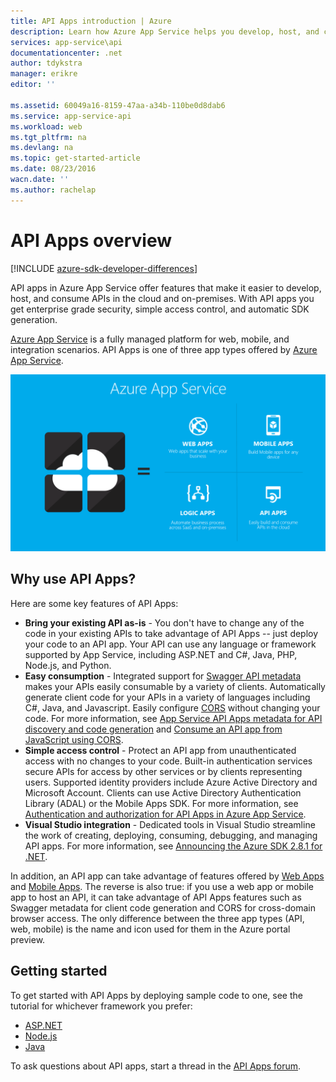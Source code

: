 ```yaml
---
title: API Apps introduction | Azure
description: Learn how Azure App Service helps you develop, host, and consume RESTful APIs.
services: app-service\api
documentationcenter: .net
author: tdykstra
manager: erikre
editor: ''

ms.assetid: 60049a16-8159-47aa-a34b-110be0d8dab6
ms.service: app-service-api
ms.workload: web
ms.tgt_pltfrm: na
ms.devlang: na
ms.topic: get-started-article
ms.date: 08/23/2016
wacn.date: ''
ms.author: rachelap
---
```


# API Apps overview

[!INCLUDE [azure-sdk-developer-differences](../../includes/azure-sdk-developer-differences.md)]

API apps in Azure App Service offer features that make it easier to develop, host, and consume APIs in the cloud and on-premises. With API apps you get enterprise grade security, simple access control, and automatic SDK generation.

[Azure App Service](../app-service/app-service-value-prop-what-is.md) is a fully managed platform for web, mobile, and integration scenarios. API Apps is one of three app types offered by [Azure App Service](../app-service/app-service-value-prop-what-is.md).

![App types in Azure App Service](./media/app-service-api-apps-why-best-platform/appservicesuite.png)

## Why use API Apps?
Here are some key features of API Apps:

* **Bring your existing API as-is** - You don't have to change any of the code in your existing APIs to take advantage of API Apps -- just deploy your code to an API app. Your API can use any language or framework supported by App Service, including ASP.NET and C#, Java, PHP, Node.js, and Python.
* **Easy consumption** - Integrated support for [Swagger API metadata](http://swagger.io/) makes your APIs easily consumable by a variety of clients.  Automatically generate client code for your APIs in a variety of languages including C#, Java, and Javascript. Easily configure [CORS](./app-service-api-cors-consume-javascript.md) without changing your code. For more information, see [App Service API Apps metadata for API discovery and code generation](./app-service-api-metadata.md) and [Consume an API app from JavaScript using CORS](./app-service-api-cors-consume-javascript.md). 
* **Simple access control** - Protect an API app from unauthenticated access with no changes to your code. Built-in authentication services secure APIs for access by other services or by clients representing users. Supported identity providers include Azure Active Directory and Microsoft Account. Clients can use Active Directory Authentication Library (ADAL) or the Mobile Apps SDK. For more information, see [Authentication and authorization for API Apps in Azure App Service](./app-service-api-authentication.md).
* **Visual Studio integration** - Dedicated tools in Visual Studio streamline the work of creating, deploying, consuming, debugging, and managing API apps. For more information, see [Announcing the Azure SDK 2.8.1 for .NET](https://azure.microsoft.com/blog/announcing-azure-sdk-2-8-1-for-net/).

In addition, an API app can take advantage of features offered by [Web Apps](../app-service-web/app-service-web-overview.md) and [Mobile Apps](../app-service-mobile/app-service-mobile-value-prop.md). The reverse is also true: if you use a web app or mobile app to host an API, it can take advantage of API Apps features such as Swagger metadata for client code generation and CORS for cross-domain browser access. The only difference between the three app types (API, web, mobile) is the name and icon used for them in the Azure portal preview.

## Getting started
To get started with API Apps by deploying sample code to one, see the tutorial for whichever framework you prefer:

* [ASP.NET](./app-service-api-dotnet-get-started.md) 
* [Node.js](./app-service-api-nodejs-api-app.md) 
* [Java](./app-service-api-java-api-app.md) 

To ask questions about API apps, start a thread in the [API Apps forum](https://social.msdn.microsoft.com/Forums/zh-cn/home?forum=AzureAPIApps).